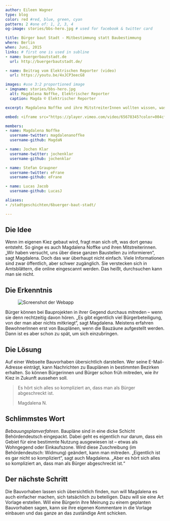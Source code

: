 ```yaml
---
author: Eileen Wagner
type: blog
color: red #red, blue, green, cyan
pattern: 2 #one of: 1, 2, 3, 4
og-image: stories/bbs-hero.jpg # used for facebook & twitter card

title: Bürger baut Stadt - Mitbestimmung statt Baubestimmung
where: Berlin
when: Juni, 2015
links: # first one is used in subline
- name: buergerbautstadt.de
  url: http://buergerbautstadt.de/

- name: Beitrag vom Elektrischen Reporter (video)
  url: https://youtu.be/4xJCP3eecG8

images: #use 3:2 proportioned image
- imgname: stories/bbs-hero.jpg
  alt: Magdalena Noffke, Elektrischer Reporter
  caption: Magda © Elektrischer Reporter

excerpt: Magdalena Noffke und ihre MitstreiterInnen wollten wissen, was genau in ihrem Kiez gebaut wird. Die Informationen sind zwar öffentlich, aber nur schwer zugänglich. Also haben sie kurzerhand eine Website programmiert, die alle Bauvorhaben in Berlin zusammenstellt. Finden wir toll!

embed: <iframe src="https://player.vimeo.com/video/65678345?color=004cff&title=0&byline=0&portrait=0" width="610" height="343" frameborder="0" webkitallowfullscreen mozallowfullscreen allowfullscreen></iframe>

members:
- name: Magdalena Noffke
  username-twitter: magdalenanoffke
  username-github: MagdaN

- name: Jochen Klar
  username-twitter: jochenklar
  username-github: jochenklar

- name: Stefan Graupner
  username-twitter: eFrane
  username-github: eFrane

- name: Lucas Jacob
  username-github: LucasJ

aliases:
- /stadtgeschichten/6buerger-baut-stadt/

---
```

## Die Idee
Wenn im eigenen Kiez gebaut wird, fragt man sich oft, was dort genau entsteht. So ginge es auch Magdalena Noffke und ihren Mitstreiterinnen. „Wir haben versucht, uns über diese ganzen Baustellen zu informieren“, sagt Magdalena. Doch das war überhaupt nicht einfach. Viele Informationen sind zwar öffentlich, aber schwer zugänglich. Sie verstecken sich in Amtsblättern, die online eingescannt werden. Das heißt, durchsuchen kann man sie nicht.

## Die Erkenntnis

<figure class="landscape right">
  <img src="/blog/stories/bbs-screenshot.png" alt="Screenshot der Webapp" >
</figure>

Bürger können bei Bauprojekten in ihrer Gegend durchaus mitreden – wenn sie denn rechtzeitig davon hören. „Es gibt eigentlich viel Bürgerbeteiligung, von der man aber nichts mitkriegt“, sagt Magdalena. Meistens erfahren BewohnerInnen erst von Bauplänen, wenn die Bauzäune aufgestellt werden. Dann ist es aber schon zu spät, um sich einzubringen.

## Die Lösung
Auf einer Webseite Bauvorhaben übersichtlich darstellen. Wer seine E-Mail-Adresse einträgt, kann Nachrichten zu Bauplänen in bestimmten Bezirken erhalten. So können Bürgerinnen und Bürger schon früh mitreden, wie ihr Kiez in Zukunft aussehen soll.

<blockquote>
  <p>Es hört sich alles so kompliziert an, dass man als Bürger abgeschreckt ist.</p>
  <footer>Magdalena N.</footer>
</blockquote>

## Schlimmstes Wort
*Bebauungsplanverfahren*. Baupläne sind in eine dicke Schicht Behördendeutsch eingepackt. Dabei geht es eigentlich nur darum, dass ein Gebiet für eine bestimmte Nutzung ausgewiesen ist – etwas als Wohngegend oder Einkaufszone. Wird diese Zuschreibung (im Behördendeutsch: Widmung) geändert, kann man mitreden. „Eigentlich ist es gar nicht so kompliziert“, sagt auch Magdalena. „Aber es hört sich alles so kompliziert an, dass man als Bürger abgeschreckt ist.“

## Der nächste Schritt
Die Bauvorhaben lassen sich übersichtlich finden, nun will Magdalena es auch einfacher machen, sich tatsächlich zu beteiligen. Dazu will sie eine Art Vorlage erstellen. Will eine Bürgerin ihre Meinung zu einem geplanten Bauvorhaben sagen, kann sie ihre eigenen Kommentare in die Vorlage einbauen und das ganze an das zuständige Amt schicken.
